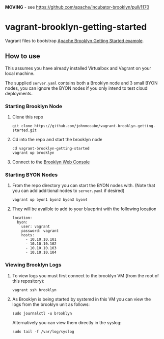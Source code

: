 **MOVING** - see https://github.com/apache/incubator-brooklyn/pull/1170

# vagrant-brooklyn-getting-started
Vagrant files to bootstrap [Apache Brooklyn Getting Started example](https://brooklyn.incubator.apache.org/v/latest/start/running.html).

## How to use

This assumes you have already installed Virtualbox and Vagrant on your local machine.

The supplied `server.yaml` contains both a Brooklyn node and 3 small BYON nodes, you can ignore the BYON nodes if you only intend to test cloud deployments.

### Starting Brooklyn Node

1. Clone this repo

    ```
    git clone https://github.com/johnmccabe/vagrant-brooklyn-getting-started.git
    ```

2. Cd into the repo and start the brooklyn node

    ```
    cd vagrant-brooklyn-getting-started
    vagrant up brooklyn
    ```

3. Connect to the [Brooklyn Web Console](http://10.10.10.100:8081/)

### Starting BYON Nodes

1. From the repo directory you can start the BYON nodes with. (Note that you can add additional nodes to `server.yaml` if desired)

    ```
    vagrant up byon1 byon2 byon3 byon4
    ```

2. They will be availble to add to your blueprint with the following location

    ```
    location:
      byon:
        user: vagrant
        password: vagrant
        hosts:
          - 10.10.10.101
          - 10.10.10.102
          - 10.10.10.103
          - 10.10.10.104
    ````

### Viewing Brooklyn Logs

1. To view logs you must first connect to the brooklyn VM (from the root of this repository):

    ```
    vagrant ssh brooklyn
    ```

2. As Brooklyn is being started by systemd in this VM you can view the logs from the brooklyn unit as follows:

    ```
    sudo journalctl -u brooklyn
    ```
    
    Alternatively you can view them directly in the syslog:

    ```
    sudo tail -f /var/log/syslog
    ```
